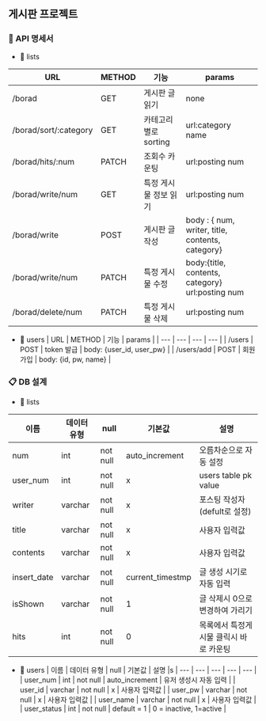 ## 게시판 프로젝트

### 📡 API 명세서

- 📌 lists

| URL | METHOD | 기능 | params |
| --- | --- | --- | --- |
| /borad | GET | 게시판 글 읽기 | none |
| /borad/sort/:category | GET | 카테고리별로 sorting | url:category name |
| /borad/hits/:num | PATCH | 조회수 카운팅 | url:posting num |
| /borad/write/num | GET | 특정 게시물 정보 읽기 | url:posting num |
| /borad/write | POST | 게시판 글 작성 | body : { num, writer, title, contents, category}|
| /borad/write/num | PATCH | 특정 게시물 수정 | body:{title, contents, category} url:posting num |
| /borad/delete/num | PATCH | 특정 게시물 삭제 | url:posting num |

- 📌 users
| URL | METHOD | 기능 | params |
| --- | --- | --- | --- |
| /users | POST | token 발급 | body: {user_id, user_pw} |
| /users/add | POST | 회원가입 | body: {id, pw, name} |

### 📋 DB 설계

- 📌 lists

| 이름 | 데이터 유형 | null | 기본값 | 설명 |
| --- | --- | --- | --- | --- |
| num | int | not null | auto_increment | 오름차순으로 자동 설정 |
| user_num | int | not null | x | users table pk value |
| writer | varchar | not null | x | 포스팅 작성자 (defult로 설정) |
| title | varchar | not null | x | 사용자 입력값 |
| contents | varchar | not null | x | 사용자 입력값 |
| insert_date | varchar | not null | current_timestmp | 글 생성 시기로 자동 입력 |
| isShown | varchar | not null | 1 | 글 삭제시 0으로 변경하여 가리기 |
| hits | int | not null | 0 | 목록에서 특정게시물 클릭시 바로 카운팅 |

- 📌 users
| 이름 | 데이터 유형 | null | 기본값 | 설명 |s
| --- | --- | --- | --- | --- |
| user_num | int | not null | auto_increment | 유저 생성시 자동 입력 |
| user_id | varchar | not null | x | 사용자 입력값 |
| user_pw | varchar | not null | x | 사용자 입력값 |
| user_name | varchar | not null | x | 사용자 입력값 |
| user_status | int | not null | default = 1 | 0 = inactive, 1=active |
